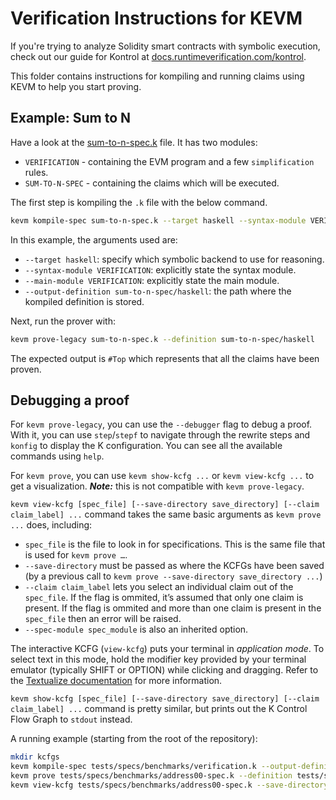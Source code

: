 Verification Instructions for KEVM
==================================

If you're trying to analyze Solidity smart contracts with symbolic execution, check out our guide for Kontrol at [docs.runtimeverification.com/kontrol].

This folder contains instructions for kompiling and running claims using KEVM to help you start proving.

Example: Sum to N
-----------------

Have a look at the [sum-to-n-spec.k] file.
It has two modules:

  - `VERIFICATION` - containing the EVM program and a few `simplification` rules.
  - `SUM-TO-N-SPEC` - containing the claims which will be executed.

The first step is kompiling the `.k` file with the below command.

```sh
kevm kompile-spec sum-to-n-spec.k --target haskell --syntax-module VERIFICATION --main-module VERIFICATION --output-definition sum-to-n-spec/haskell
```

In this example, the arguments used are:

  - `--target haskell`: specify which symbolic backend to use for reasoning.
  - `--syntax-module VERIFICATION`: explicitly state the syntax module.
  - `--main-module VERIFICATION`: explicitly state the main module.
  - `--output-definition sum-to-n-spec/haskell`: the path where the kompiled definition is stored.

Next, run the prover with:

```sh
kevm prove-legacy sum-to-n-spec.k --definition sum-to-n-spec/haskell
```

The expected output is `#Top` which represents that all the claims have been proven.

Debugging a proof
-----------------

For `kevm prove-legacy`, you can use the `--debugger` flag to debug a proof.
With it, you can use `step`/`stepf` to navigate through the rewrite steps and `konfig` to display the K configuration.
You can see all the available commands using `help`.

For `kevm prove`, you can use `kevm show-kcfg ...` or `kevm view-kcfg ...` to get a visualization.
***Note:*** this is not compatible with `kevm prove-legacy`.

`kevm view-kcfg [spec_file] [--save-directory save_directory] [--claim claim_label] ...` command takes the same basic arguments as `kevm prove ...` does, including:
  - `spec_file` is the file to look in for specifications.
  This is the same file that is used for `kevm prove …`.
  - `--save-directory` must be passed as where the KCFGs have been saved (by a previous call to `kevm prove --save-directory save_directory ...`)
  - `--claim claim_label` lets you select an individual claim out of the `spec_file`.
If the flag is ommited, it’s assumed that only one claim is present.
If the flag is ommited and more than one claim is present in the `spec_file` then an error will be raised.
  - `--spec-module spec_module` is also an inherited option.

The interactive KCFG (`view-kcfg`) puts your terminal in *application mode*.
To select text in this mode, hold the modifier key provided by your terminal emulator (typically SHIFT or OPTION) while clicking and dragging.
Refer to the [Textualize documentation](https://github.com/Textualize/textual/blob/main/FAQ.md#how-can-i-select-and-copy-text-in-a-textual-app) for more information.

`kevm show-kcfg [spec_file] [--save-directory save_directory] [--claim claim_label] ...` command is pretty similar, but prints out the K Control Flow Graph to `stdout` instead.

A running example (starting from the root of the repository):

```sh
mkdir kcfgs
kevm kompile-spec tests/specs/benchmarks/verification.k --output-definition tests/specs/benchmarks/verification/haskell --main-module VERIFICATION --syntax-module VERIFICATION
kevm prove tests/specs/benchmarks/address00-spec.k --definition tests/specs/benchmarks/verification/haskell --verbose --save-directory kcfgs
kevm view-kcfg tests/specs/benchmarks/address00-spec.k --save-directory kcfgs --definition tests/specs/benchmarks/verification/haskell
```

[sum-to-n-spec.k]: <./sum-to-n-spec.k>
[K tutorial]: <https://github.com/runtimeverification/k/tree/master/k-distribution/k-tutorial>
[more about it here]: <https://github.com/runtimeverification/k/tree/master/k-distribution/k-tutorial/1_basic/20_backends#k-backends>
[docs.runtimeverification.com/kontrol]: <https://docs.runtimeverification.com/kontrol/>